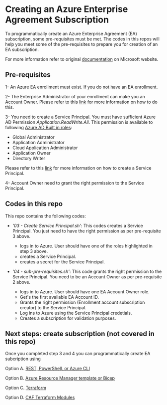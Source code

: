 # Creating an Azure Enterprise Agreement Subscription
To programmatically create an Azure Enterprise Agreement (EA) subscription, some pre-requisites must be met. The codes in this repos will help you meet some of the pre-requisites to prepare you for creation of an EA subscription. 

For more information refer to original [documentation](https://learn.microsoft.com/en-us/azure/cost-management-billing/manage/programmatically-create-subscription-enterprise-agreement?tabs=azure-cli#create-subscriptions-under-a-specific-enrollment-account) on Microsoft website.

## Pre-requisites
1- An Azure EA enrollment must exist. If you do not have an EA enrollment.

2- The Enterprise Administrator of your enrollment can make you an Account Owner. Please refer to this [link](https://learn.microsoft.com/en-us/azure/cost-management-billing/manage/direct-ea-administration#add-an-account-and-account-owner) for more information on how to do this.

3- You need to create a Service Principal. You must have sufficient Azure AD Permission *Application.ReadWrite.All*. This permission is available to following [Azure AD Built in roles](https://learn.microsoft.com/en-us/azure/active-directory/roles/permissions-reference): 
- Global Administrator
- Application Administrator
- Cloud Application Administrator
- Application Owner
- Directory Writer

Please refer to this [link](https://docs.microsoft.com/en-us/azure/active-directory/develop/howto-create-service-principal-portal) for more information on how to create a Service Principal.

4- Account Owner need to grant the right permission to the Service Principal.

## Codes in this repo
This repo contains the following codes:
- *'03 - Create Service Principal.sh'*: This codes creates a Service Principal. You just need to have the right permission as per pre-requisite 3 above.

  - logs in to Azure. User should have one of the roles highlighted in step 3 above.
  - creates a Service Principal.
  - creates a secret for the Service Principal.

- *'04 - sub-pre-requisites.sh'*: This code grants the right permission to the Service Principal. You need to be an Account Owner as per pre-requisite 2 above.
  - logs in to Azure. User should have one EA Account Owner role.
  - Get's the first available EA Account ID.
  - Grants the right permission (Enrollment account subscription creator) to the Service Principal.
  - Log ins to Azure using the Service Principal credetials.
  - Creates a subscription for validation purposes.

## Next steps: create subscription (not covered in this repo)
Once you completed step 3 and 4 you can programmatically create EA subcription using

Option A. [REST, PowerShell, or Azure CLI](https://learn.microsoft.com/en-us/azure/cost-management-billing/manage/programmatically-create-subscription-enterprise-agreement?tabs=rest#create-subscriptions-under-a-specific-enrollment-account)

Option B. [Azure Resource Manager template or Bicep](https://learn.microsoft.com/en-us/azure/cost-management-billing/manage/programmatically-create-subscription-enterprise-agreement?tabs=rest#use-arm-template-or-bicep)

Option C. [Terraform](https://registry.terraform.io/providers/hashicorp/azurerm/latest/docs/resources/subscription)

Option D. [CAF Terraform Modules](https://github.com/aztfmod/terraform-azurerm-caf/tree/main/examples/subscriptions/100-create-subscription)